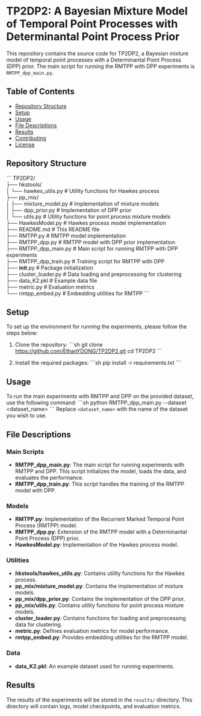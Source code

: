 # TP2DP2: A Bayesian Mixture Model of Temporal Point Processes with Determinantal Point Process Prior

This repository contains the source code for TP2DP2, a Bayesian mixture model of temporal point processes with a Determinantal Point Process (DPP) prior. The main script for running the RMTPP with DPP experiments is `RMTPP_dpp_main.py`.

## Table of Contents

- [Repository Structure](#repository-structure)
- [Setup](#setup)
- [Usage](#usage)
- [File Descriptions](#file-descriptions)
- [Results](#results)
- [Contributing](#contributing)
- [License](#license)

## Repository Structure

\```
TP2DP2/<br>
├── hkstools/<br>
│   └── hawkes_utils.py       # Utility functions for Hawkes process<br>
├── pp_mix/<br>
│   ├── mixture_model.py      # Implementation of mixture models<br>
│   ├── dpp_prior.py          # Implementation of DPP prior<br>
│   └── utils.py              # Utility functions for point process mixture models<br>
├── HawkesModel.py            # Hawkes process model implementation<br>
├── README.md                 # This README file<br>
├── RMTPP.py                  # RMTPP model implementation<br>
├── RMTPP_dpp.py              # RMTPP model with DPP prior implementation<br>
├── RMTPP_dpp_main.py         # Main script for running RMTPP with DPP experiments<br>
├── RMTPP_dpp_train.py        # Training script for RMTPP with DPP<br>
├── __init__.py               # Package initialization<br>
├── cluster_loader.py         # Data loading and preprocessing for clustering<br>
├── data_K2.pkl               # Example data file<br>
├── metric.py                 # Evaluation metrics<br>
└── rmtpp_embed.py            # Embedding utilities for RMTPP
\```

## Setup

To set up the environment for running the experiments, please follow the steps below:

1. Clone the repository:
    \```sh
    git clone https://github.com/EthanYDONG/TP2DP2.git
    cd TP2DP2
    \```

2. Install the required packages:
    \```sh
    pip install -r requirements.txt
    \```

## Usage

To run the main experiments with RMTPP and DPP on the provided dataset, use the following command:
\```sh
python RMTPP_dpp_main.py --dataset <dataset_name>
\```
Replace `<dataset_name>` with the name of the dataset you wish to use.

## File Descriptions

### Main Scripts

- **RMTPP_dpp_main.py**: The main script for running experiments with RMTPP and DPP. This script initializes the model, loads the data, and evaluates the performance.
- **RMTPP_dpp_train.py**: This script handles the training of the RMTPP model with DPP.

### Models

- **RMTPP.py**: Implementation of the Recurrent Marked Temporal Point Process (RMTPP) model.
- **RMTPP_dpp.py**: Extension of the RMTPP model with a Determinantal Point Process (DPP) prior.
- **HawkesModel.py**: Implementation of the Hawkes process model.

### Utilities

- **hkstools/hawkes_utils.py**: Contains utility functions for the Hawkes process.
- **pp_mix/mixture_model.py**: Contains the implementation of mixture models.
- **pp_mix/dpp_prior.py**: Contains the implementation of the DPP prior.
- **pp_mix/utils.py**: Contains utility functions for point process mixture models.
- **cluster_loader.py**: Contains functions for loading and preprocessing data for clustering.
- **metric.py**: Defines evaluation metrics for model performance.
- **rmtpp_embed.py**: Provides embedding utilities for the RMTPP model.

### Data

- **data_K2.pkl**: An example dataset used for running experiments.

## Results

The results of the experiments will be stored in the `results/` directory. This directory will contain logs, model checkpoints, and evaluation metrics.
